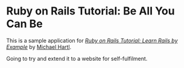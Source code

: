 # Ruby on Rails Tutorial: Be All You Can Be

This is a sample application for
[*Ruby on Rails Tutorial: Learn Rails by Example*](http://railstutorial.org/)
by [Michael Hartl](http://michaelhartl.com/).

Going to try and extend it to a website for self-fulfilment.
